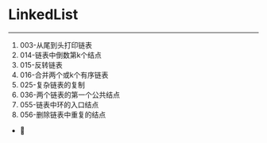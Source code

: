 # LinkedList
-----------
1. 003-从尾到头打印链表
2. 014-链表中倒数第k个结点
3. 015-反转链表
4. 016-合并两个或k个有序链表
5. 025-复杂链表的复制
6. 036-两个链表的第一个公共结点
7. 055-链表中环的入口结点
8. 056-删除链表中重复的结点

- 